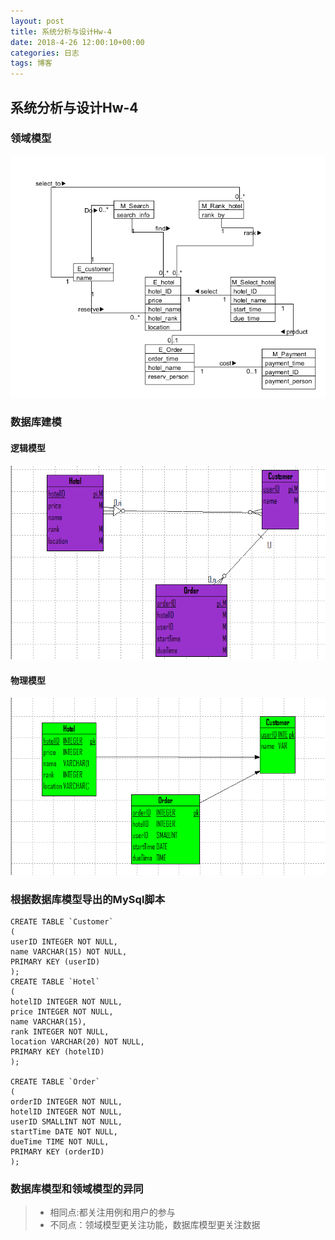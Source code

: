 ```yaml
---
layout: post
title: 系统分析与设计Hw-4
date: 2018-4-26 12:00:10+00:00
categories: 日志
tags: 博客
---
```


## 系统分析与设计Hw-4
### 领域模型
![1](https://raw.githubusercontent.com/KAKE4420/KAKE4420.github.io/master/_img/HW4/1.png)
### 数据库建模
#### 逻辑模型
![2](https://raw.githubusercontent.com/KAKE4420/KAKE4420.github.io/master/_img/HW4/2.png)
#### 物理模型
![4](https://raw.githubusercontent.com/KAKE4420/KAKE4420.github.io/master/_img/HW4/4.png)
### 根据数据库模型导出的MySql脚本
    CREATE TABLE `Customer`
    (
    userID INTEGER NOT NULL,
    name VARCHAR(15) NOT NULL,
    PRIMARY KEY (userID)
    );
    CREATE TABLE `Hotel`
    (
    hotelID INTEGER NOT NULL,
    price INTEGER NOT NULL,
    name VARCHAR(15),
    rank INTEGER NOT NULL,
    location VARCHAR(20) NOT NULL,
    PRIMARY KEY (hotelID)
    );

    CREATE TABLE `Order`
    (
    orderID INTEGER NOT NULL,
    hotelID INTEGER NOT NULL,
    userID SMALLINT NOT NULL,
    startTime DATE NOT NULL,
    dueTime TIME NOT NULL,
    PRIMARY KEY (orderID)
    );

### 数据库模型和领域模型的异同
>- 相同点:都关注用例和用户的参与
>- 不同点：领域模型更关注功能，数据库模型更关注数据


